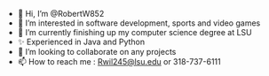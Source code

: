 - 👋 Hi, I’m @RobertW852
- 👀 I’m interested in software development, sports and video games
- 🌱 I’m currently finishing up my computer science degree at LSU
- ✨ Experienced in Java and Python
- 💞️ I’m looking to collaborate on any projects
- 📫 How to reach me : Rwil245@lsu.edu or 318-737-6111

<!---
RobertW852/RobertW852 is a ✨ special ✨ repository because its `README.md` (this file) appears on your GitHub profile.
You can click the Preview link to take a look at your changes.
--->
